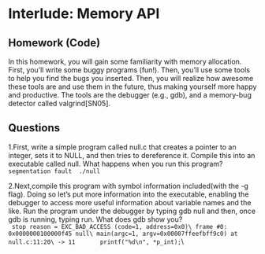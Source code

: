 Interlude: Memory API
========
Homework (Code)
---------
In this homework, you will gain some familiarity with memory allocation. First, you’ll write some buggy programs (fun!). Then, you’ll use some tools to help you find the bugs you inserted. Then, you will realize how awesome these tools are and use them in the future, thus making yourself more happy and productive. The tools are the debugger (e.g., gdb), and a memory-bug detector called valgrind[SN05].

Questions
----------
1.First, write a simple program called null.c that creates a pointer to an integer, sets it to NULL, and then tries to dereference it. Compile this into an executable called null. What happens when you run this program?\
`segmentation fault  ./null`

2.Next,compile this program with symbol information included(with the -g flag). Doing so let’s put more information into the executable, enabling the debugger to access more useful information about variable names and the like. Run the program under the debugger by typing gdb null and then, once gdb is running, typing run. What does gdb show you?\
  ` stop reason = EXC_BAD_ACCESS (code=1, address=0x0)\
    frame #0: 0x0000000100000f45 null\
    main(argc=1, argv=0x00007ffeefbff9c0) at null.c:11:20\
    -> 11  	    printf("%d\n", *p_int);`\
